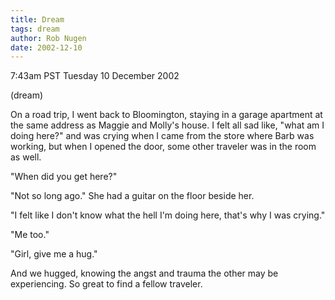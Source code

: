 ```yaml
---
title: Dream
tags: dream
author: Rob Nugen
date: 2002-12-10
---
```


<p class=date>7:43am PST Tuesday 10 December 2002</p>

<p class=note>(dream)</p>

<p class=dream>On a road trip, I went back to Bloomington, staying in
a garage apartment at the same address as Maggie and Molly's house.  I
felt all sad like, "what am I doing here?" and was crying when I came
from the store where Barb was working, but when I opened the door,
some other traveler was in the room as well.</p>

<p class=dream>"When did you get here?"</p>

<p class=dream>"Not so long ago."  She had a guitar on the floor
beside her.</p>

<p class=dream>"I felt like I don't know what the hell I'm doing here,
that's why I was crying."</p>

<p class=dream>"Me too."</p>

<p class=dream>"Girl, give me a hug."</p>

<p class=dream>And we hugged, knowing the angst and trauma the other
may be experiencing.  So great to find a fellow traveler.</p>

